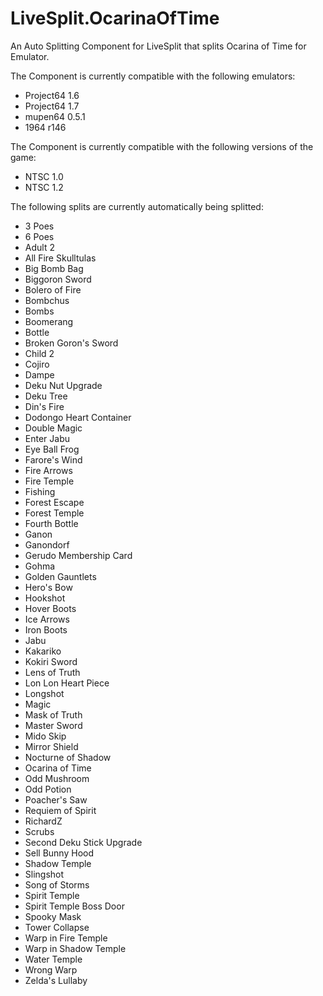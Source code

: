 LiveSplit.OcarinaOfTime
=======================

An Auto Splitting Component for LiveSplit that splits Ocarina of Time for Emulator.

The Component is currently compatible with the following emulators:
- Project64 1.6
- Project64 1.7
- mupen64 0.5.1
- 1964 r146

The Component is currently compatible with the following versions of the game:
- NTSC 1.0
- NTSC 1.2

The following splits are currently automatically being splitted:
- 3 Poes
- 6 Poes
- Adult 2
- All Fire Skulltulas
- Big Bomb Bag
- Biggoron Sword
- Bolero of Fire
- Bombchus
- Bombs
- Boomerang
- Bottle
- Broken Goron's Sword
- Child 2
- Cojiro
- Dampe
- Deku Nut Upgrade
- Deku Tree
- Din's Fire
- Dodongo Heart Container
- Double Magic
- Enter Jabu
- Eye Ball Frog
- Farore's Wind
- Fire Arrows
- Fire Temple
- Fishing
- Forest Escape
- Forest Temple
- Fourth Bottle
- Ganon
- Ganondorf
- Gerudo Membership Card
- Gohma
- Golden Gauntlets
- Hero's Bow
- Hookshot
- Hover Boots
- Ice Arrows
- Iron Boots
- Jabu
- Kakariko
- Kokiri Sword
- Lens of Truth
- Lon Lon Heart Piece
- Longshot
- Magic
- Mask of Truth
- Master Sword
- Mido Skip
- Mirror Shield
- Nocturne of Shadow
- Ocarina of Time
- Odd Mushroom
- Odd Potion
- Poacher's Saw
- Requiem of Spirit
- RichardZ
- Scrubs
- Second Deku Stick Upgrade
- Sell Bunny Hood
- Shadow Temple
- Slingshot
- Song of Storms
- Spirit Temple
- Spirit Temple Boss Door
- Spooky Mask
- Tower Collapse
- Warp in Fire Temple
- Warp in Shadow Temple
- Water Temple
- Wrong Warp
- Zelda's Lullaby
